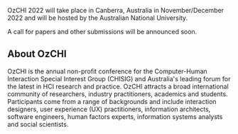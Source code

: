 OzCHI 2022 will take place in Canberra, Australia in November/December 2022 and will be hosted by the Australian National University.

A call for papers and other submissions will be announced soon.

## About OzCHI

OzCHI is the annual non-profit conference for the Computer-Human Interaction Special Interest Group (CHISIG) and Australia's leading forum for the latest in HCI research and practice. OzCHI attracts a broad international community of researchers, industry practitioners, academics and students. Participants come from a range of backgrounds and include interaction designers, user experience (UX) practitioners, information architects, software engineers, human factors experts, information systems analysts and social scientists.
